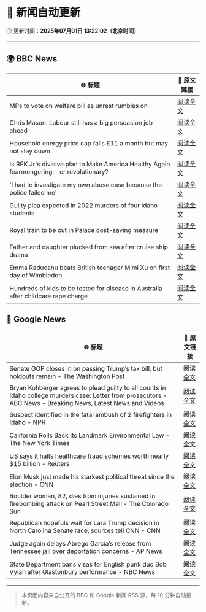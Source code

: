 # 🧠 新闻自动更新

🕒 更新时间：**2025年07月01日 13:22:02（北京时间）**

---

## 🌍 BBC News

| 🌐 标题 | 🔗 原文链接 |
|--------|-------------|
| MPs to vote on welfare bill as unrest rumbles on | [阅读全文](https://www.bbc.com/news/articles/c62889vm3nno) |
| Chris Mason: Labour still has a big persuasion job ahead | [阅读全文](https://www.bbc.com/news/articles/czjkkmdv33mo) |
| Household energy price cap falls £11 a month but may not stay down | [阅读全文](https://www.bbc.com/news/articles/c79q8g7q283o) |
| Is RFK Jr's divisive plan to Make America Healthy Again fearmongering - or revolutionary? | [阅读全文](https://www.bbc.com/news/articles/ceq7jx3dlj9o) |
| 'I had to investigate my own abuse case because the police failed me' | [阅读全文](https://www.bbc.com/news/articles/cj0mzmqvp6zo) |
| Guilty plea expected in 2022 murders of four Idaho students | [阅读全文](https://www.bbc.com/news/articles/c3r994xvj42o) |
| Royal train to be cut in Palace cost-saving measure | [阅读全文](https://www.bbc.com/news/articles/ce377nr5r43o) |
| Father and daughter plucked from sea after cruise ship drama | [阅读全文](https://www.bbc.com/news/articles/c6288v6j4y0o) |
| Emma Raducanu beats British teenager Mimi Xu on first day of Wimbledon | [阅读全文](https://www.bbc.com/sport/tennis/articles/cq8zzyw99jdo) |
| Hundreds of kids to be tested for disease in Australia after childcare rape charge | [阅读全文](https://www.bbc.com/news/articles/cg4rr2g3072o) |

## 📰 Google News

| 🌐 标题 | 🔗 原文链接 |
|--------|-------------|
| Senate GOP closes in on passing Trump’s tax bill, but holdouts remain - The Washington Post | [阅读全文](https://news.google.com/rss/articles/CBMifkFVX3lxTE84U1VobC1KS0Z2TmZkWHY5RS11QkpnLXBlc1hKZHpGNkZtczl0bkxUMUpreE40OVFGWFA2cnp0aWhnYlR3bHY4LWJMUlV1NVRzRzRxNGM2MFdXYXhTTjkxNUNhT0xJWXQ3ZzZNcXJtaUE2QmFUT0RqSEwzWUttQQ?oc=5) |
| Bryan Kohberger agrees to plead guilty to all counts in Idaho college murders case: Letter from prosecutors - ABC News - Breaking News, Latest News and Videos | [阅读全文](https://news.google.com/rss/articles/CBMipAFBVV95cUxNV3VDWUtndHotelNEaXRmcnZ0UGM3dDNFclF2eVJrdTQyVXVZR0NYNHdEMlR3MXVUY0tJeVhZLVBwWVpydlMxUnhCbHNwT2l0Y0doYnliTGdsUUNZazVtZjFlMTVqY1hKS0QySUF3aXQyWWhXdnZ3b2xpZFZzNXZadGFldGJKXzFXNGR2WlE4WXdrUXBpSWVZbFlpUEJySGhRdHVqSg?oc=5) |
| Suspect identified in the fatal ambush of 2 firefighters in Idaho - NPR | [阅读全文](https://news.google.com/rss/articles/CBMikwFBVV95cUxNcGZ0dXRFOVF6U2M3UWxyNjBlUXlLWW91YnJ6SHlrT0pnc1ZzT0psSE5lNXlmdkhfajBjRF9ZQ2FsZzFLQ3VlTmxxM28xMDFVdEw5MHdSdjNrYngyd3ROelFlNHRHNkFvTWVfaXR1bmFpSFNQenNVRjJ4SVU2Wml5WjZFS2RqWlFxa29KRmNpVmRSY1U?oc=5) |
| California Rolls Back Its Landmark Environmental Law - The New York Times | [阅读全文](https://news.google.com/rss/articles/CBMigwFBVV95cUxQVjlGQXppemVRQTdpOEdDOTBkZHVGdVJaU3lUX0IxUVZ3azdqdGNlWHlCcGVDdGJRLVhuOTRsYi16UGFlcVYzNk13Y016OEFKc09JbExQMlJxdjNMZW14cnhqaWlhNHE1UmVPZFJlMUtnUjJKR0NRa1BNVDBMQ0FhcTd6aw?oc=5) |
| US says it halts healthcare fraud schemes worth nearly $15 billion - Reuters | [阅读全文](https://news.google.com/rss/articles/CBMiugFBVV95cUxPdXZ3dzg0VnlzLVo3RFAwTUNjbXJZLWlCdDNLTWk3NTRzYUM4WGJ1cDh1bEpkY0xwb3Q4clFmV3lxeEZISEc2Wm1TZGFIUndTUHBPUV9STFZ2UnVINU9DdnA1R3NwYndkZEZPcnZhX0Zqb2VBVFJoWER4R0hDelJtZEFOckFoSGtETmNxLXJQM05Gc3RzSkY5aFkzUElZNTdFTGhkTmxtQWY1ZjUyeXlzQUhqTkExMjlhakE?oc=5) |
| Elon Musk just made his starkest political threat since the election - CNN | [阅读全文](https://news.google.com/rss/articles/CBMidEFVX3lxTE1FeUxleXcySWhyZWowQVcyZlppU1NGQ3NFSG1INm8ySzEtdEE2VWpCNlpSRmFWU01PdGxOWlpFbHRJeVRiZDFicmhEeElwLXVkby0tQ1RCakhNLWNUWjJBUV9YeEM3REtJYm5QX2NLOThSY2t00gF6QVVfeXFMUFNObF9EdUtiY1FkOXVWZnJSYktSU0R0WUIxdXJvWml5RGtBRlNkNzBFNGpmU01lLXZjNHRhYzRjcThKNENjZTZYSHlDYkhOMW95YndfQlZiNW1Wbnd3dEJGeVJlZV9KNVBGRTJ2ZEFVTW1ZYUlibzZjclE?oc=5) |
| Boulder woman, 82, dies from injuries sustained in firebombing attack on Pearl Street Mall - The Colorado Sun | [阅读全文](https://news.google.com/rss/articles/CBMiggFBVV95cUxNNVJ4NnBvNzE3YUllXzd2U0hLYkNLbDdjUTI4dFc1SUl4RUg3Z3J2b3VzRnJFUUdIQnd3c2V5Ym5zaGt3YnJJNl9BSkxmeFRuYmFjWXh4THIxeTJMclBMU0FyRWxQOGhTMHBnYTlLdEYxTG1EdnZkSjZBR2FYZFIwbjRn?oc=5) |
| Republican hopefuls wait for Lara Trump decision in North Carolina Senate race, sources tell CNN - CNN | [阅读全文](https://news.google.com/rss/articles/CBMikgFBVV95cUxNcEs1ckZDS3ZnR0hLdXowTXlaZGl1ZEs1c3p3SGozRnlZbURzdWFVa1JzM1ZJRmpmN3ZzcUdUbnVHb202SGpid2E5WnBxODE4LUdUeDgxRkdtUERTZ3Z3Sm1hdUZ3Yk1ZZmx2YlQ4NWhBTlpfRE9NTEtucDg1TlBxeDBOckJxNkNCbm0tdW1QRER0UdIBlwFBVV95cUxNYnVoa25fWi1XN2xJeHJDNEhwVXR3VGlfZTVhR3V3bTFXbGZtY2p3M2N1MnNpN2l5dkk2bTN0bmtNMFVCZnk1UDNpLS02YkpWNFpsNS1vUXNNRnhrNXlfdGphaGI5a09pRlBVWDhESXZUUEpGZm5YdUdPd2NKV3pIeUVVZ05UOUk4c21idVNSQzRCLWE5UXYw?oc=5) |
| Judge again delays Abrego Garcia’s release from Tennessee jail over deportation concerns - AP News | [阅读全文](https://news.google.com/rss/articles/CBMipgFBVV95cUxQblFhYVNOd1dCb1FDVjQ4ZnI3WjhSY2lKdkdmLWRDdV90aGhPUEtwNDQxNFZiY2pZaDh3NVRvUzJHNmpkaFMxLTlDRXdVazBFOTJ6QmZYblRoSGZCMjl1QzYwTHdXaFdKWHF0d29ZY2EwUldzVDh6a043SmJBZzRGd2d5WEttTW5jME1PYlFfbVV0V2VHU1hmNklDYlEzWERoNDR3Vkln?oc=5) |
| State Department bans visas for English punk duo Bob Vylan after Glastonbury performance - NBC News | [阅读全文](https://news.google.com/rss/articles/CBMiugFBVV95cUxQcWEwUzlQdFNicktQd01kVVpwSFQtR01vLXY3WnBKbjV2MzlOV0dRRWJCMVhyNUhCSktHT3dmMFdQM2tNWm41SDRadURzdmpjLTRlTTZFOERUeVl5YXBZRUxGQUxKUWZXRnNqN0g1REtudjIxUEtvQlozVnJwYl9mUDQ5VGVuOXBYeVFMV1NCRTdiWkI3VEt1bERmTS1udEwyN3M2c2tmWHVmdHgtanhjU0Vwa2JrUnhKVVHSAVZBVV95cUxNQlpDS0xhQjNUdzR5YmhkWnFfM21JYlFFTU9HUkR4eDdLODhrTU5FXzZZUEdCU0dqRWk0cEtXNy1OTDhQNW92T1hIOHE1WWZrREVfNTZ5UQ?oc=5) |

---
> 本页面内容来自公开的 BBC 和 Google 新闻 RSS 源，每 10 分钟自动更新。